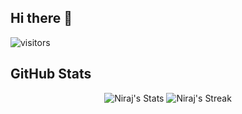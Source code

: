 ## Hi there 👋
![visitors](https://komarev.com/ghpvc/?username=nirajlalani&label=Profile%20views&color=0e75b6&style=flat%22%20alt=%22nirajlalani%22)

## GitHub Stats

<div align="center">
 
![Niraj's Stats](https://github-readme-stats.vercel.app/api?username=nirajlalani&theme=tokyonight&show_icons=true&hide_border=true&count_private=true)
![Niraj's Streak](https://github-readme-streak-stats.herokuapp.com/?user=nirajlalani&theme=tokyonight&hide_border=true)
 
</div>


